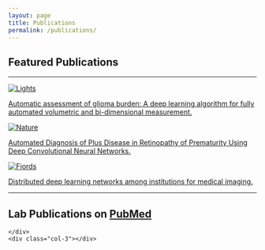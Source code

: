 ```yaml
---
layout: page
title: Publications
permalink: /publications/
---
```






<div class="row">
    <div class="col-3"></div>
    <div class="col-6">
        <h2>Featured Publications</h2>
    </div>
    <div class="col-3"></div>
    
</div>

<hr>

<div class="container">

<!-- SAMPLE STRUCTURE OF A CITATION - for future reference -->
<!-- <div class="row">
        <div class="col-2">
            <img class="img-thumbnail" src="the_magazine_blue_print.jpg" alt="citation_figure">
        </div>
    
        <div class="col-10">
            <span class="lead"><a href="">Test publication to be used for highlighted publications.</a></span>
            <br>
            <span class="lead">LastName F, LastName F, LastName F, LastName F, LastName F, LastName F, LastName F, LastName F, LastName F, LastName F.</span>
            <h6>Sci Rep. YYYY MMM DD;0(0):0000. doi: 00.0000/s00000-000-00000-0.</h6>
            <span class="text-muted">PMID: 00000000 <a href="">Free Article</a></span>
            <br>
            <a href="">Similar articles</a>
        </div>
</div> -->
<div class="row">
        <div class="col-md-4">
          <div class="thumbnail">
            <a href="https://www.ncbi.nlm.nih.gov/pubmed/31190077">
              <img src="../images/publications/automatic_assessment_of_glioma_burden.png" alt="Lights" class="img-thumbnail">
              <div class="caption">
                <p>Automatic assessment of glioma burden: A deep learning algorithm for fully automated volumetric and bi-dimensional measurement.</p>
              </div>
            </a>
          </div>
        </div>
        <div class="col-md-4">
          <div class="thumbnail">
            <a href="https://www.ncbi.nlm.nih.gov/pubmed/29801159">
              <img src="../images/publications/auto_diagnosis_of_plus_disease_in_retinopathy_of_prematurity.png" alt="Nature"  class="img-thumbnail">
              <div class="caption">
                <p>Automated Diagnosis of Plus Disease in Retinopathy of Prematurity Using Deep Convolutional Neural Networks.</p>
              </div>
            </a>
          </div>
        </div>
        <div class="col-md-4">
          <div class="thumbnail">
            <a href="https://www.ncbi.nlm.nih.gov/pubmed/29617797">
              <img src="../images/publications/distributed_deep_learning_networks_among_institutions_for_medical_imaging.png" alt="Fjords"  class="img-thumbnail">
              <div class="caption">
                <p>Distributed deep learning networks among institutions for medical imaging.</p>
              </div>
            </a>
          </div>
        </div>
      </div>
          


</div>

<hr>

<div class="row">
    <div class="col-3"></div>
    <div class="col-6">
            <h2>Lab Publications on <a href="https://www.ncbi.nlm.nih.gov/pubmed/?term=(Kalpathy+Cramer%5BAuthor%5D)+OR+(Kalpathy+Cramer+J%5BAuthor%5D)+OR+(Kalpathy+Cramer%2C+Jayashree%5BAuthor%5D)+OR+(Jayashree%2C+Kalpathy+Cramer%5BAuthor%5D)+OR+(Gerstner%2C+Elizabeth%5BAuthor%5D)+OR+(Gerstner+ER%5BAuthor%5D)+OR+(Gerstner%2C+Elizabeth+R%5BAuthor%5D)+OR+(Rosen%2C+Bruce%5BAuthor%5D)+OR+(Rosen%2C+B%5BAuthor%5D)+OR+(Rosen%2C+BR%5BAuthor%5D)+AND+(MGH+OR+Massachussetts+General+Hospital+OR+Martinos+Center)+NOT+(Publisher+Correction)">PubMed</a></h2>
            

    </div>
    <div class="col-3"></div>    
</div>

<div id="root"></div>


<script>

    // Create a request variable for the ids of each citation and assign a new XMLHttpRequest object to it.
    // Open a new connection, using the GET request on the URL endpoint
    // NOTE: async is set to false...this is to guarantee I have the response after the line request.send() and so I can use the data
    // NOTE: apparently this is ultimately slower in the end and not the best coding practice, but I think here it is fine :)
    // See this page for more info on how it could be bad https://developer.mozilla.org/en-US/docs/Web/API/XMLHttpRequest/Synchronous_and_Asynchronous_Requests
    var id_request = new XMLHttpRequest()
    var id_query = 'esearch.fcgi?db=pubmed&term=(Kalpathy+Cramer%5BAuthor%5D)+OR+(Kalpathy+Cramer+J%5BAuthor%5D)+OR+(Kalpathy+Cramer%2C+Jayashree%5BAuthor%5D)+OR+(Jayashree%2C+Kalpathy+Cramer%5BAuthor%5D)+OR+(Gerstner%2C+Elizabeth%5BAuthor%5D)+OR+(Gerstner+ER%5BAuthor%5D)+OR+(Gerstner%2C+Elizabeth+R%5BAuthor%5D)+OR+(Rosen%2C+Bruce%5BAuthor%5D)+OR+(Rosen%2C+B%5BAuthor%5D)+OR+(Rosen%2C+BR%5BAuthor%5D)+AND+(MGH+OR+Massachussetts+General+Hospital+OR+Martinos+Center)+NOT+(Publisher+Correction)&retmode=json'
    id_request.open(method='GET', url='https://eutils.ncbi.nlm.nih.gov/entrez/eutils/'+id_query, async=false)        
    id_request.send()
    var ids = JSON.parse(id_request.responseText)['esearchresult']['idlist']
    console.log(ids)
    // Create HTML Citation //

    for(let i=0; i<ids.length; i++){

        var build_HTML_from_citation = function(id,index){
            // Request for an individual citation ID
            var citation_request = new XMLHttpRequest()
            var citation_query = 'esummary.fcgi?db=pubmed&id='+id+'&retmode=json'
            citation_request.open(method='GET', url='https://eutils.ncbi.nlm.nih.gov/entrez/eutils/'+citation_query, async=false)
            citation_request.send()
            citation = JSON.parse(citation_request.responseText)

            //Get root div to append to
            const app = document.getElementById('root')

            //Create a container for entry
            const container = document.createElement('div')
            container.setAttribute('class', 'container')

            //Create a row
            const row = document.createElement('div');row.setAttribute('class', 'row')

            //Create two columns
            // column 1 - to number the citation
            const col_number = document.createElement('div');col_number.setAttribute('class', 'col-1')
            const number = document.createElement('p')
            number.innerHTML = index+1+'.' //THIS NEEDS AUGMENTING

            // column 2 - the citation itself
            const col_citation = document.createElement('div');col_citation.setAttribute('class', 'col-11')
            const title = document.createElement('span');title.setAttribute('class', 'lead')
            const title_link = document.createElement('a');title_link.setAttribute('href','https://www.ncbi.nlm.nih.gov/pubmed/'+citation['result']['uids'][0])
            title_link.innerHTML = citation['result'][id]['title']

            const authors = document.createElement('span');authors.setAttribute('class', 'lead')
            authors.innerHTML = '';
            citation['result'][id]['authors'].forEach((element, index) => {
                author_count = citation['result'][id]['authors'].length
                authors.innerHTML += (index+1 === author_count) ? element['name']+'.' : element['name']+', ';
                
            })

            const publishing_details = document.createElement('h6')
            publishing_details.innerHTML = citation['result'][id]['source']+'. '+
                                citation['result'][id]['pubdate']+';'+
                                citation['result'][id]['volume']+'('+citation['result'][id]['issue']+'):'+citation['result'][id]['pages']+'. '+
                                citation['result'][id]['elocationid']+'.'

            const pmid = document.createElement('span');pmid.setAttribute('class', 'text-muted')
            pmid.innerHTML = 'PMID: '+citation['result']['uids'][0]+' '

            const pmid_link = document.createElement('a');pmid_link.setAttribute('href','https://www.ncbi.nlm.nih.gov/pubmed/'+citation['result']['uids'][0])
            pmid_link.innerHTML = 'Free Article'

            const similar_article_link = document.createElement('a');similar_article_link.setAttribute('href','https://www.ncbi.nlm.nih.gov/pubmed?linkname=pubmed_pubmed&from_uid='+citation['result']['uids'][0])
            similar_article_link.innerHTML = 'Similar Articles'

            // Build the tree structure in the right order (tabs are just for easy understanding)
            app.appendChild(container)
                container.appendChild(row)
                    row.appendChild(col_number)
                        col_number.appendChild(number)
                    row.appendChild(col_citation)    
                        col_citation.appendChild(title)
                            title.appendChild(title_link)
                        col_citation.appendChild(document.createElement('br'))
                        col_citation.appendChild(authors)
                        col_citation.appendChild(publishing_details)
                        col_citation.appendChild(pmid)
                            pmid.appendChild(pmid_link)
                        col_citation.appendChild(document.createElement('br'))
                        col_citation.appendChild(similar_article_link)
        }
        // setTimeout(()=>{build_HTML_from_citation(ids[i], i)}, i*506.125)
        setTimeout(()=>{build_HTML_from_citation(ids[i], i)}, i*500)
        // Why not this???
        // setTimeout(build_HTML_from_citation(ids[i], i), i*3000)
        // I tried it and the build_HTML_from_citation() function was being called for each loop without a delay


    }



    
    
    
</script>

<script src="https://code.jquery.com/jquery-3.3.1.slim.min.js" integrity="sha384-q8i/X+965DzO0rT7abK41JStQIAqVgRVzpbzo5smXKp4YfRvH+8abtTE1Pi6jizo" crossorigin="anonymous"></script>
<script src="https://cdnjs.cloudflare.com/ajax/libs/popper.js/1.14.7/umd/popper.min.js" integrity="sha384-UO2eT0CpHqdSJQ6hJty5KVphtPhzWj9WO1clHTMGa3JDZwrnQq4sF86dIHNDz0W1" crossorigin="anonymous"></script>
<script src="https://stackpath.bootstrapcdn.com/bootstrap/4.3.1/js/bootstrap.min.js" integrity="sha384-JjSmVgyd0p3pXB1rRibZUAYoIIy6OrQ6VrjIEaFf/nJGzIxFDsf4x0xIM+B07jRM" crossorigin="anonymous"></script>






<!-- NEW - 06/21/2019 - this is the query used to search on PubMed for our papers--> 

<!-- (Kalpathy Cramer[Author]) OR (Kalpathy Cramer J[Author]) OR (Kalpathy Cramer, Jayashree[Author]) OR (Jayashree, Kalpathy Cramer[Author]) OR (Gerstner, Elizabeth[Author]) OR (Gerstner ER[Author]) OR (Gerstner, Elizabeth R[Author]) OR (Rosen, Bruce[Author]) OR (Rosen, B[Author]) OR (Rosen, BR[Author]) AND (MGH OR Massachussetts General Hospital OR Martinos Center) NOT (Publisher Correction)  -->

<!-- OLD -->

<!-- An updated list of publications and categorizations will be coming soon! 
<br/>
<br/>
In the meantime, please see this search generated from PubMed with some of our lab members' recent work. Note that the papers found in the PubMed search below may include publications from different people with the same name as one of our lab members, or work done outside of the context of the QTIM lab.
<br/>
<br/>

<iframe src="https://www.ncbi.nlm.nih.gov/pubmed?term=(((((((((((((((Kalpathy%20Cramer%5BAuthor%5D)%20OR%20Kalpathy%20Cramer%20J%5BAuthor%5D)%20OR%20Kalpathy%20Cramer%2C%20Jayashree%5BAuthor%5D)%20OR%20Jayashree%2C%20Kalpathy%20Cramer%5BAuthor%5D)%20OR%20Gerstner%2C%20Elizabeth%5BAuthor%5D)%20OR%20Gerstner%20ER%5BAuthor%5D)%20OR%20Gerstner%2C%20Elizabeth%20R%5BAuthor%5D)%20OR%20Brown%2C%20James%20M%5BAuthor%5D)%20OR%20Chang%2C%20Ken%5BAuthor%5D)%20OR%20Ly%2C%20Ina%5BAuthor%5D)%20OR%20Ly%2C%20K%20Ina%5BAuthor%5D)%20OR%20Beers%2C%20Andrew%5BAuthor%5D)%20OR%20Mamonov%2C%20Artem%5BAuthor%5D)%20OR%20Mamomov%2C%20Artem%5BAuthor%5D)%20OR%20Mamonov%2C%20Artem%20B%5BAuthor%5D)%20OR%20Mamonov%20AB%5BAuthor%5D" style="width: 100%; height: 600px" frameborder="0"></iframe> -->


<!--- (((((((((((((((Kalpathy Cramer[Author]) OR Kalpathy Cramer J[Author]) OR Kalpathy Cramer, Jayashree[Author]) OR Jayashree, Kalpathy Cramer[Author]) OR Gerstner, Elizabeth[Author]) OR Gerstner ER[Author]) OR Gerstner, Elizabeth R[Author]) OR Brown, James M[Author]) OR Chang, Ken[Author]) OR Ly, Ina[Author]) OR Ly, K Ina[Author]) OR Beers, Andrew[Author]) OR Mamonov, Artem[Author]) OR Mamomov, Artem[Author]) OR Mamonov, Artem B[Author]) OR Mamonov AB[Author] -->

